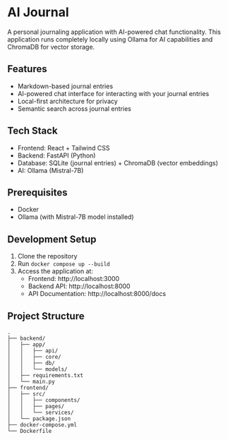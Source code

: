 # AI Journal

A personal journaling application with AI-powered chat functionality. This application runs completely locally using Ollama for AI capabilities and ChromaDB for vector storage.

## Features

- Markdown-based journal entries
- AI-powered chat interface for interacting with your journal entries
- Local-first architecture for privacy
- Semantic search across journal entries

## Tech Stack

- Frontend: React + Tailwind CSS
- Backend: FastAPI (Python)
- Database: SQLite (journal entries) + ChromaDB (vector embeddings)
- AI: Ollama (Mistral-7B)

## Prerequisites

- Docker
- Ollama (with Mistral-7B model installed)

## Development Setup

1. Clone the repository
2. Run `docker compose up --build`
3. Access the application at:
   - Frontend: http://localhost:3000
   - Backend API: http://localhost:8000
   - API Documentation: http://localhost:8000/docs

## Project Structure

```
.
├── backend/
│   ├── app/
│   │   ├── api/
│   │   ├── core/
│   │   ├── db/
│   │   └── models/
│   ├── requirements.txt
│   └── main.py
├── frontend/
│   ├── src/
│   │   ├── components/
│   │   ├── pages/
│   │   └── services/
│   └── package.json
├── docker-compose.yml
└── Dockerfile
```